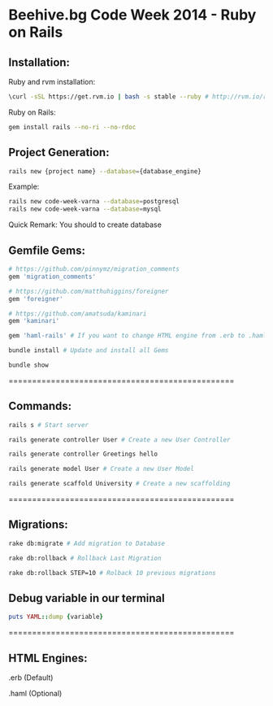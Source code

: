 # Beehive.bg Code Week 2014 - Ruby on Rails

## Installation:

Ruby and rvm installation:
```bash
\curl -sSL https://get.rvm.io | bash -s stable --ruby # http://rvm.io/rvm/install
```

Ruby on Rails:
```bash
gem install rails --no-ri --no-rdoc
```

## Project Generation:

```bash
rails new {project name} --database={database_engine}
```

Example:

```bash
rails new code-week-varna --database=postgresql
rails new code-week-varna --database=mysql
```

Quick Remark: You should to create database

## Gemfile Gems:

```ruby
# https://github.com/pinnymz/migration_comments
gem 'migration_comments' 
```

```ruby
# https://github.com/matthuhiggins/foreigner
gem 'foreigner'
```

```ruby
# https://github.com/amatsuda/kaminari
gem 'kaminari'
```

```ruby
gem 'haml-rails' # If you want to change HTML engine from .erb to .haml
```

```bash
bundle install # Update and install all Gems
```

```bash
bundle show
```

================================================

## Commands:

```bash
rails s # Start server
```

```bash
rails generate controller User # Create a new User Controller
```

```bash
rails generate controller Greetings hello
```

```bash
rails generate model User # Create a new User Model
```

```bash
rails generate scaffold University # Create a new scaffolding
```

================================================

## Migrations:

```bash
rake db:migrate # Add migration to Database 
```

```bash
rake db:rollback # Rollback Last Migration
```

```bash
rake db:rollback STEP=10 # Rolback 10 previous migrations
```

## Debug variable in our terminal

```ruby
puts YAML::dump {variable}
```

================================================

## HTML Engines:

.erb (Default)

.haml (Optional)
